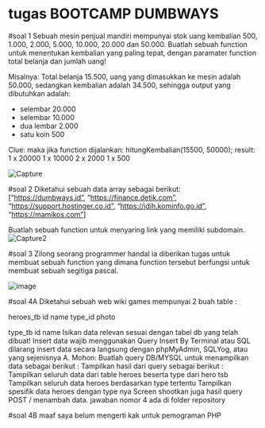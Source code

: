 # tugas BOOTCAMP DUMBWAYS


#soal 1
Sebuah mesin penjual mandiri mempunyai stok uang kembalian 500, 1.000, 2.000, 5.000, 10.000, 20.000 dan 50.000. 
Buatlah sebuah function untuk menentukan kembalian yang paling tepat, dengan paramater function total belanja dan jumlah uang!

Misalnya: Total belanja 15.500, uang yang dimasukkan ke mesin adalah 50.000, sedangkan kembalian adalah 34.500, sehingga output yang dibutuhkan adalah:
- selembar 20.000
- selembar 10.000
- dua lembar 2.000
- satu koin 500

Clue: maka jika function dijalankan:
hitungKembalian(15500, 50000);
result:
1 x 20000
1 x 10000
2 x 2000
1 x 500

![Capture](https://user-images.githubusercontent.com/64628260/135862229-4257f60d-c7b4-4b09-abc5-b3b4850ae8c9.PNG)


#soal 2
Diketahui sebuah data array sebagai berikut:
 [“https://dumbways.id”, “https://finance.detik.com”, “https://support.hostinger.co.id”, “https://jdih.kominfo.go.id”, “https://mamikos.com”]


Buatlah sebuah function untuk menyaring link yang memiliki subdomain.
![Capture2](https://user-images.githubusercontent.com/64628260/135862666-d5d41c20-c94a-4c7c-a87e-f8afadfc1bdd.PNG)


#soal 3
Zilong seorang programmer handal ia diberikan tugas untuk membuat sebuah function yang dimana function tersebut berfungsi untuk membuat sebuah segitiga pascal.


![image](https://user-images.githubusercontent.com/64628260/135862918-8becc56b-c975-431c-8172-ae493bc01584.png)

#soal 4A
Diketahui sebuah web wiki games mempunyai 2 buah table :

heroes_tb
id
name
type_id
photo

type_tb
id
name
Isikan data relevan sesuai dengan tabel db yang telah dibuat!
Insert data wajib menggunakan Query Insert By Terminal atau SQL dilarang insert data secara langsung dengan phpMyAdmin, SQLYog, atau yang sejenisnya
A. Mohon:
Buatlah query DB/MYSQL untuk menampilkan data sebagai berikut :
Tampilkan hasil dari query sebagai berikut :
Tampilkan seluruh data dari table heroes beserta type dari hero tsb
Tampilkan seluruh data heroes berdasarkan type tertentu
Tampilkan spesifik data heroes dengan type nya
 Screen shootkan juga hasil query POST / menambah data.
jawaban nomor 4 ada di folder repository




#soal 4B
maaf saya belum mengerti kak untuk pemograman PHP
